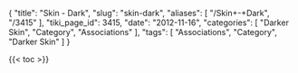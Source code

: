 {
    "title": "Skin - Dark",
    "slug": "skin-dark",
    "aliases": [
        "/Skin+-+Dark",
        "/3415"
    ],
    "tiki_page_id": 3415,
    "date": "2012-11-16",
    "categories": [
        "Darker Skin",
        "Category",
        "Associations"
    ],
    "tags": [
        "Associations",
        "Category",
        "Darker Skin"
    ]
}


{{< toc >}}